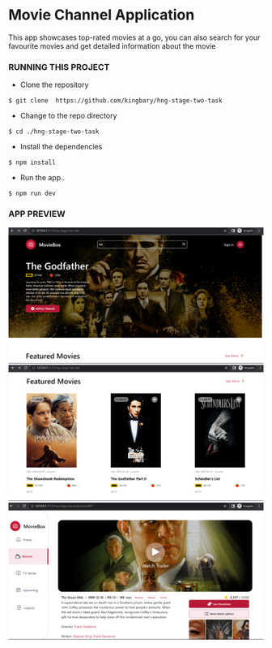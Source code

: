 # Movie Channel Application

This app showcases top-rated movies at a go, you can also search for your favourite movies and get detailed information about the movie

### RUNNING THIS PROJECT

- Clone the repository

```
$ git clone  https://github.com/kingbary/hng-stage-two-task
```

- Change to the repo directory

```
$ cd ./hng-stage-two-task
```


- Install the dependencies

```
$ npm install
```

- Run the app..

```
$ npm run dev
```

### APP PREVIEW
![thumbnail](./public/screenshot-1.png)
![thumbnail](./public/screenshot-2.png)
![thumbnail](./public/screenshot-3.png)